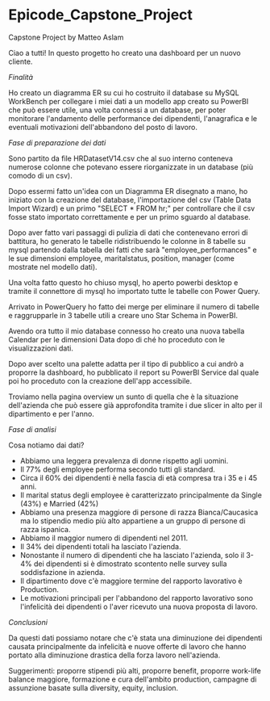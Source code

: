 # Epicode_Capstone_Project
Capstone Project by Matteo Aslam

Ciao a tutti!
In questo progetto ho creato una dashboard per un nuovo cliente.

*Finalità*

Ho creato un diagramma ER su cui ho costruito il database su MySQL WorkBench per collegare i miei dati a un modello app creato su PowerBI che può essere utile, una volta connessi a un database, per poter monitorare l'andamento delle performance dei dipendenti, l'anagrafica e le eventuali motivazioni dell'abbandono del posto di lavoro.

*Fase di preparazione dei dati*

Sono partito da file HRDatasetV14.csv che al suo interno conteneva numerose colonne che potevano essere riorganizzate in un database (più comodo di un csv).

Dopo essermi fatto un'idea con un Diagramma ER disegnato a mano, ho iniziato con la creazione del database, l'importazione del csv (Table Data Import Wizard) e un primo "SELECT * FROM hr;" per controllare che il csv fosse stato importato correttamente e per un primo sguardo al database.

Dopo aver fatto vari passaggi di pulizia di dati che contenevano errori di battitura, ho generato le tabelle ridistribuendo le colonne in 8 tabelle su mysql partendo dalla tabella dei fatti che sarà "employee_performances" e le sue dimensioni employee, maritalstatus, position, manager (come mostrate nel modello dati).

Una volta fatto questo ho chiuso mysql, ho aperto powerbi desktop e tramite il connettore di mysql ho importato tutte le tabelle con Power Query.

Arrivato in PowerQuery ho fatto dei merge per eliminare il numero di tabelle e raggrupparle in 3 tabelle utili a creare uno Star Schema in PowerBI.

Avendo ora tutto il mio database connesso ho creato una nuova tabella Calendar per le dimensioni Data dopo di ché ho proceduto con le visualizzazioni dati.

Dopo aver scelto una palette adatta per il tipo di pubblico a cui andrò a proporre la dashboard, ho pubblicato il report su PowerBI Service dal quale poi ho proceduto con la creazione dell'app accessibile.

Troviamo nella pagina overview un sunto di quella che è la situazione dell'azienda che può essere già approfondita tramite i due slicer in alto per il dipartimento e per l'anno.


*Fase di analisi*

Cosa notiamo dai dati?

- Abbiamo una leggera prevalenza di donne rispetto agli uomini.
- Il 77% degli employee performa secondo tutti gli standard.
- Circa il 60% dei dipendenti è nella fascia di età compresa tra i 35 e i 45 anni.
- Il marital status degli employee è caratterizzato principalmente da Single (43%) e Married (42%)
- Abbiamo una presenza maggiore di persone di razza Bianca/Caucasica ma lo stipendio medio più alto appartiene a un gruppo di persone di razza ispanica.
- Abbiamo il maggior numero di dipendenti nel 2011.
- Il 34% dei dipendenti totali ha lasciato l'azienda.
- Nonostante il numero di dipendenti che ha lasciato l'azienda, solo il 3-4% dei dipendenti si è dimostrato scontento nelle survey sulla soddisfazione in azienda.
- Il dipartimento dove c'è maggiore termine del rapporto lavorativo è Production.
- Le motivazioni principali per l'abbandono del rapporto lavorativo sono l'infelicità dei dipendenti o l'aver ricevuto una nuova proposta di lavoro.



*Conclusioni*

Da questi dati possiamo notare che c'è stata una diminuzione dei dipendenti causata principalmente da infelicità e nuove offerte di lavoro che hanno portato alla diminuzione drastica della forza lavoro nell'azienda.

Suggerimenti: proporre stipendi più alti, proporre benefit, proporre work-life balance maggiore, formazione e cura dell'ambito production, campagne di assunzione basate sulla diversity, equity, inclusion.
